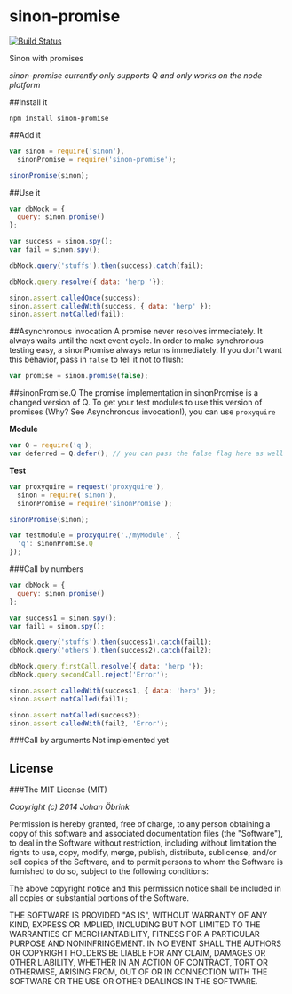 sinon-promise
=============
[![Build Status](https://travis-ci.org/JohanObrink/sinon-promise.svg?branch=master)](https://travis-ci.org/JohanObrink/sinon-promise)

Sinon with promises

*sinon-promise currently only supports Q and only works on the node platform*

##Install it
```shell
npm install sinon-promise
```

##Add it
```javascript
var sinon = require('sinon'),
  sinonPromise = require('sinon-promise');

sinonPromise(sinon);
```

##Use it
```javascript
var dbMock = {
  query: sinon.promise()
};

var success = sinon.spy();
var fail = sinon.spy();

dbMock.query('stuffs').then(success).catch(fail);

dbMock.query.resolve({ data: 'herp '});

sinon.assert.calledOnce(success);
sinon.assert.calledWith(success, { data: 'herp' });
sinon.assert.notCalled(fail);
```

##Asynchronous invocation
A promise never resolves immediately. It always waits until the next event cycle.
In order to make synchronous testing easy, a sinonPromise always returns immediately.
If you don't want this behavior, pass in ```false``` to tell it not to flush:

```javascript
var promise = sinon.promise(false);
```

##sinonPromise.Q
The promise implementation in sinonPromise is a changed version of Q. To get your test modules
to use this version of promises (Why? See Asynchronous invocation!), you can use ```proxyquire```

**Module**
```javascript
var Q = require('q');
var deferred = Q.defer(); // you can pass the false flag here as well
```

**Test**
```javascript
var proxyquire = request('proxyquire'),
  sinon = require('sinon'),
  sinonPromise = require('sinonPromise');

sinonPromise(sinon);

var testModule = proxyquire('./myModule', {
  'q': sinonPromise.Q
});
```

###Call by numbers
```javascript
var dbMock = {
  query: sinon.promise()
};

var success1 = sinon.spy();
var fail1 = sinon.spy();

dbMock.query('stuffs').then(success1).catch(fail1);
dbMock.query('others').then(success2).catch(fail2);

dbMock.query.firstCall.resolve({ data: 'herp '});
dbMock.query.secondCall.reject('Error');

sinon.assert.calledWith(success1, { data: 'herp' });
sinon.assert.notCalled(fail1);

sinon.assert.notCalled(success2);
sinon.assert.calledWith(fail2, 'Error');
```

###Call by arguments
Not implemented yet

License
-----------

###The MIT License (MIT)

*Copyright (c) 2014 Johan Öbrink*

Permission is hereby granted, free of charge, to any person obtaining a copy
of this software and associated documentation files (the "Software"), to deal
in the Software without restriction, including without limitation the rights
to use, copy, modify, merge, publish, distribute, sublicense, and/or sell
copies of the Software, and to permit persons to whom the Software is
furnished to do so, subject to the following conditions:

The above copyright notice and this permission notice shall be included in all
copies or substantial portions of the Software.

THE SOFTWARE IS PROVIDED "AS IS", WITHOUT WARRANTY OF ANY KIND, EXPRESS OR
IMPLIED, INCLUDING BUT NOT LIMITED TO THE WARRANTIES OF MERCHANTABILITY,
FITNESS FOR A PARTICULAR PURPOSE AND NONINFRINGEMENT. IN NO EVENT SHALL THE
AUTHORS OR COPYRIGHT HOLDERS BE LIABLE FOR ANY CLAIM, DAMAGES OR OTHER
LIABILITY, WHETHER IN AN ACTION OF CONTRACT, TORT OR OTHERWISE, ARISING FROM,
OUT OF OR IN CONNECTION WITH THE SOFTWARE OR THE USE OR OTHER DEALINGS IN THE
SOFTWARE.